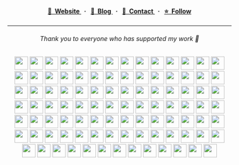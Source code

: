 <h4 align="center">
  <a href="https://hirok.io">
    👤&nbsp;&nbsp;Website
  </a>&nbsp;&nbsp;·&nbsp;&nbsp;

  <a href="https://hirok.io/posts">
    📖&nbsp;&nbsp;Blog
  </a>&nbsp;&nbsp;·&nbsp;&nbsp;
  
  <a href="https://hirok.io/contact">
    💬&nbsp;&nbsp;Contact
  </a>&nbsp;&nbsp;·&nbsp;&nbsp;

  <a href="https://x.com/privatenumbr">
    ⭐️&nbsp;&nbsp;Follow
  </a>
</h4>

<hr>

<h6 align="center">Thank you to everyone who has supported my work 💞</h6>
<!-- sponsors:start --><p align="center"><a href="https://github.com/getsentry" title="getsentry"><img src="https://github.com/getsentry.png?size=60" width="30"></a> <a href="https://github.com/afilio-de" title="afilio-de"><img src="https://github.com/afilio-de.png?size=60" width="30"></a> <a href="https://github.com/thnxdev" title="thnxdev"><img src="https://github.com/thnxdev.png?size=60" width="30"></a> <a href="https://github.com/schoolhouse-world" title="schoolhouse-world"><img src="https://github.com/schoolhouse-world.png?size=60" width="30"></a> <a href="https://github.com/denelop" title="denelop"><img src="https://github.com/denelop.png?size=60" width="30"></a> <a href="https://github.com/microsoft" title="microsoft"><img src="https://github.com/microsoft.png?size=60" width="30"></a> <a href="https://github.com/badrap" title="badrap"><img src="https://github.com/badrap.png?size=60" width="30"></a> <a href="https://github.com/roboflow" title="roboflow"><img src="https://github.com/roboflow.png?size=60" width="30"></a> <a href="https://github.com/typed-rocks" title="typed-rocks"><img src="https://github.com/typed-rocks.png?size=60" width="30"></a> <a href="https://github.com/webdriverio" title="webdriverio"><img src="https://github.com/webdriverio.png?size=60" width="30"></a> <a href="https://github.com/prisma" title="prisma"><img src="https://github.com/prisma.png?size=60" width="30"></a> <a href="https://github.com/omanderconsulting" title="omanderconsulting"><img src="https://github.com/omanderconsulting.png?size=60" width="30"></a> <a href="https://github.com/syntaxfm" title="syntaxfm"><img src="https://github.com/syntaxfm.png?size=60" width="30"></a> <a href="https://github.com/endearhq" title="endearhq"><img src="https://github.com/endearhq.png?size=60" width="30"></a> <a href="https://github.com/Nutlope" title="Nutlope"><img src="https://github.com/Nutlope.png?size=60" width="30"></a> <a href="https://github.com/grikomsn" title="grikomsn"><img src="https://github.com/grikomsn.png?size=60" width="30"></a> <a href="https://github.com/talentlessguy" title="talentlessguy"><img src="https://github.com/talentlessguy.png?size=60" width="30"></a> <a href="https://github.com/matheuspiaui" title="matheuspiaui"><img src="https://github.com/matheuspiaui.png?size=60" width="30"></a> <a href="https://github.com/Oksydan" title="Oksydan"><img src="https://github.com/Oksydan.png?size=60" width="30"></a> <a href="https://github.com/fspoettel" title="fspoettel"><img src="https://github.com/fspoettel.png?size=60" width="30"></a> <a href="https://github.com/remorses" title="remorses"><img src="https://github.com/remorses.png?size=60" width="30"></a> <a href="https://github.com/yazinsai" title="yazinsai"><img src="https://github.com/yazinsai.png?size=60" width="30"></a> <a href="https://github.com/antfu" title="antfu"><img src="https://github.com/antfu.png?size=60" width="30"></a> <a href="https://github.com/danielpza" title="danielpza"><img src="https://github.com/danielpza.png?size=60" width="30"></a> <a href="https://github.com/SimYunSup" title="SimYunSup"><img src="https://github.com/SimYunSup.png?size=60" width="30"></a> <a href="https://github.com/webpro" title="webpro"><img src="https://github.com/webpro.png?size=60" width="30"></a> <a href="https://github.com/stephenh" title="stephenh"><img src="https://github.com/stephenh.png?size=60" width="30"></a> <a href="https://github.com/kubijo" title="kubijo"><img src="https://github.com/kubijo.png?size=60" width="30"></a> <a href="https://github.com/tvup" title="tvup"><img src="https://github.com/tvup.png?size=60" width="30"></a> <a href="https://github.com/nwalters512" title="nwalters512"><img src="https://github.com/nwalters512.png?size=60" width="30"></a> <a href="https://github.com/divmgl" title="divmgl"><img src="https://github.com/divmgl.png?size=60" width="30"></a> <a href="https://github.com/joshuatz" title="joshuatz"><img src="https://github.com/joshuatz.png?size=60" width="30"></a> <a href="https://github.com/Vages" title="Vages"><img src="https://github.com/Vages.png?size=60" width="30"></a> <a href="https://github.com/AnandChowdhary" title="AnandChowdhary"><img src="https://github.com/AnandChowdhary.png?size=60" width="30"></a> <a href="https://github.com/alexn-s" title="alexn-s"><img src="https://github.com/alexn-s.png?size=60" width="30"></a> <a href="https://github.com/andriyor" title="andriyor"><img src="https://github.com/andriyor.png?size=60" width="30"></a> <a href="https://github.com/zaripych" title="zaripych"><img src="https://github.com/zaripych.png?size=60" width="30"></a> <a href="https://github.com/KemingHe" title="KemingHe"><img src="https://github.com/KemingHe.png?size=60" width="30"></a> <a href="https://github.com/piquark6046" title="piquark6046"><img src="https://github.com/piquark6046.png?size=60" width="30"></a> <a href="https://github.com/hosht" title="hosht"><img src="https://github.com/hosht.png?size=60" width="30"></a> <a href="https://github.com/transitive-bullshit" title="transitive-bullshit"><img src="https://github.com/transitive-bullshit.png?size=60" width="30"></a> <a href="https://github.com/raquentin" title="raquentin"><img src="https://github.com/raquentin.png?size=60" width="30"></a> <a href="https://github.com/fisschl" title="fisschl"><img src="https://github.com/fisschl.png?size=60" width="30"></a> <a href="https://github.com/brc-dd" title="brc-dd"><img src="https://github.com/brc-dd.png?size=60" width="30"></a> <a href="https://github.com/adamsuskin" title="adamsuskin"><img src="https://github.com/adamsuskin.png?size=60" width="30"></a> <a href="https://github.com/noxify" title="noxify"><img src="https://github.com/noxify.png?size=60" width="30"></a> <a href="https://github.com/typeofweb" title="typeofweb"><img src="https://github.com/typeofweb.png?size=60" width="30"></a> <a href="https://github.com/ai" title="ai"><img src="https://github.com/ai.png?size=60" width="30"></a> <a href="https://github.com/alcuadrado" title="alcuadrado"><img src="https://github.com/alcuadrado.png?size=60" width="30"></a> <a href="https://github.com/gajus" title="gajus"><img src="https://github.com/gajus.png?size=60" width="30"></a> <a href="https://github.com/KaisSalha" title="KaisSalha"><img src="https://github.com/KaisSalha.png?size=60" width="30"></a> <a href="https://github.com/niklasschloegel" title="niklasschloegel"><img src="https://github.com/niklasschloegel.png?size=60" width="30"></a> <a href="https://github.com/sintanial" title="sintanial"><img src="https://github.com/sintanial.png?size=60" width="30"></a> <a href="https://github.com/coderbyheart" title="coderbyheart"><img src="https://github.com/coderbyheart.png?size=60" width="30"></a> <a href="https://github.com/acelaya" title="acelaya"><img src="https://github.com/acelaya.png?size=60" width="30"></a> <a href="https://github.com/aoede3" title="aoede3"><img src="https://github.com/aoede3.png?size=60" width="30"></a> <a href="https://github.com/marvson" title="marvson"><img src="https://github.com/marvson.png?size=60" width="30"></a> <a href="https://github.com/simonplend" title="simonplend"><img src="https://github.com/simonplend.png?size=60" width="30"></a> <a href="https://github.com/fdebef" title="fdebef"><img src="https://github.com/fdebef.png?size=60" width="30"></a> <a href="https://github.com/nknapp" title="nknapp"><img src="https://github.com/nknapp.png?size=60" width="30"></a> <a href="https://github.com/mnaoumov" title="mnaoumov"><img src="https://github.com/mnaoumov.png?size=60" width="30"></a> <a href="https://github.com/baltpeter" title="baltpeter"><img src="https://github.com/baltpeter.png?size=60" width="30"></a> <a href="https://github.com/eavichay" title="eavichay"><img src="https://github.com/eavichay.png?size=60" width="30"></a> <a href="https://github.com/pwn-0x309" title="pwn-0x309"><img src="https://github.com/pwn-0x309.png?size=60" width="30"></a> <a href="https://github.com/mmkal" title="mmkal"><img src="https://github.com/mmkal.png?size=60" width="30"></a> <a href="https://github.com/pseudobun" title="pseudobun"><img src="https://github.com/pseudobun.png?size=60" width="30"></a> <a href="https://github.com/znck" title="znck"><img src="https://github.com/znck.png?size=60" width="30"></a> <a href="https://github.com/thomasballinger" title="thomasballinger"><img src="https://github.com/thomasballinger.png?size=60" width="30"></a> <a href="https://github.com/lacolaco" title="lacolaco"><img src="https://github.com/lacolaco.png?size=60" width="30"></a> <a href="https://github.com/eai04191" title="eai04191"><img src="https://github.com/eai04191.png?size=60" width="30"></a> <a href="https://github.com/dansalias" title="dansalias"><img src="https://github.com/dansalias.png?size=60" width="30"></a> <a href="https://github.com/siketyan" title="siketyan"><img src="https://github.com/siketyan.png?size=60" width="30"></a> <a href="https://github.com/votrungquan1999" title="votrungquan1999"><img src="https://github.com/votrungquan1999.png?size=60" width="30"></a> <a href="https://github.com/dlants" title="dlants"><img src="https://github.com/dlants.png?size=60" width="30"></a> <a href="https://github.com/legitleavitt" title="legitleavitt"><img src="https://github.com/legitleavitt.png?size=60" width="30"></a> <a href="https://github.com/electrovir" title="electrovir"><img src="https://github.com/electrovir.png?size=60" width="30"></a> <a href="https://github.com/wellwelwel" title="wellwelwel"><img src="https://github.com/wellwelwel.png?size=60" width="30"></a> <a href="https://github.com/poupalov" title="poupalov"><img src="https://github.com/poupalov.png?size=60" width="30"></a> <a href="https://github.com/kiriDevs" title="kiriDevs"><img src="https://github.com/kiriDevs.png?size=60" width="30"></a> <a href="https://github.com/MrDeatHHH" title="MrDeatHHH"><img src="https://github.com/MrDeatHHH.png?size=60" width="30"></a> <a href="https://github.com/druspencer" title="druspencer"><img src="https://github.com/druspencer.png?size=60" width="30"></a> <a href="https://github.com/shannonwells" title="shannonwells"><img src="https://github.com/shannonwells.png?size=60" width="30"></a> <a href="https://github.com/ex3ndr" title="ex3ndr"><img src="https://github.com/ex3ndr.png?size=60" width="30"></a> <a href="https://github.com/kingston" title="kingston"><img src="https://github.com/kingston.png?size=60" width="30"></a> <a href="https://github.com/digitalmio" title="digitalmio"><img src="https://github.com/digitalmio.png?size=60" width="30"></a> <a href="https://github.com/sapphi-red" title="sapphi-red"><img src="https://github.com/sapphi-red.png?size=60" width="30"></a> <a href="https://github.com/maorleger" title="maorleger"><img src="https://github.com/maorleger.png?size=60" width="30"></a> <a href="https://github.com/JaavierR" title="JaavierR"><img src="https://github.com/JaavierR.png?size=60" width="30"></a> <a href="https://github.com/jahands" title="jahands"><img src="https://github.com/jahands.png?size=60" width="30"></a> <a href="https://github.com/lpgera" title="lpgera"><img src="https://github.com/lpgera.png?size=60" width="30"></a> <a href="https://github.com/wjthieme" title="wjthieme"><img src="https://github.com/wjthieme.png?size=60" width="30"></a> <a href="https://github.com/francisu" title="francisu"><img src="https://github.com/francisu.png?size=60" width="30"></a> <a href="https://github.com/shadiflo" title="shadiflo"><img src="https://github.com/shadiflo.png?size=60" width="30"></a> <a href="https://github.com/itorisaias" title="itorisaias"><img src="https://github.com/itorisaias.png?size=60" width="30"></a> <a href="https://github.com/DarkGL" title="DarkGL"><img src="https://github.com/DarkGL.png?size=60" width="30"></a> <a href="https://github.com/hyoban" title="hyoban"><img src="https://github.com/hyoban.png?size=60" width="30"></a> <a href="https://github.com/aaronjsutton" title="aaronjsutton"><img src="https://github.com/aaronjsutton.png?size=60" width="30"></a></p><!-- sponsors:end -->
